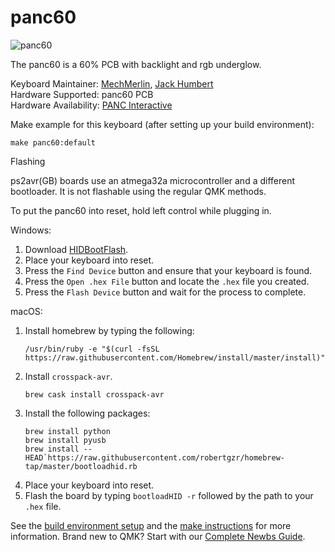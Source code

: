 # panc60

![panc60](https://imgix.ttcdn.co/i/product/original/0/670893-eca4599c4aad489dbe62609ac2fed86e.jpeg?q=100&auto=format%2Ccompress&w=500)

The panc60 is a 60% PCB with backlight and rgb underglow.   

Keyboard Maintainer: [MechMerlin](https://github.com/mechmerlin), [Jack Humbert](https://github.com/jackhumbert)   
Hardware Supported: panc60 PCB  
Hardware Availability: [PANC Interactive](https://store.panc.co/product/panc60-60-pcb)   

Make example for this keyboard (after setting up your build environment):

    make panc60:default

Flashing

ps2avr(GB) boards use an atmega32a microcontroller and a different bootloader. It is not flashable using the regular QMK methods. 

To put the panc60 into reset, hold left control while plugging in. 

Windows: 
1. Download [HIDBootFlash](http://vusb.wikidot.com/project:hidbootflash).
2. Place your keyboard into reset. 
3. Press the `Find Device` button and ensure that your keyboard is found.
4. Press the `Open .hex File` button and locate the `.hex` file you created.
5. Press the `Flash Device` button and wait for the process to complete. 

macOS:
1. Install homebrew by typing the following:   
    ```
    /usr/bin/ruby -e "$(curl -fsSL https://raw.githubusercontent.com/Homebrew/install/master/install)"
    ```
2. Install `crosspack-avr`.  
    ```
    brew cask install crosspack-avr
    ```
3. Install the following packages:
    ```
    brew install python
    brew install pyusb
    brew install --HEAD`https://raw.githubusercontent.com/robertgzr/homebrew-tap/master/bootloadhid.rb

4. Place your keyboard into reset. 
5. Flash the board by typing `bootloadHID -r` followed by the path to your `.hex` file. 

See the [build environment setup](https://docs.qmk.fm/#/getting_started_build_tools) and the [make instructions](https://docs.qmk.fm/#/getting_started_make_guide) for more information. Brand new to QMK? Start with our [Complete Newbs Guide](https://docs.qmk.fm/#/newbs).
